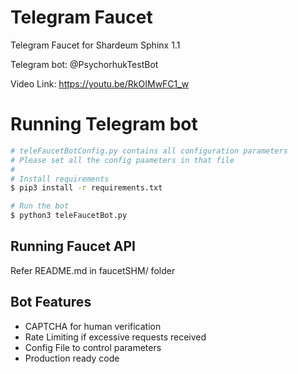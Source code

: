 # Telegram Faucet
Telegram Faucet for Shardeum Sphinx 1.1

Telegram bot: @PsychorhukTestBot

Video Link: https://youtu.be/RkOIMwFC1_w 

# Running Telegram bot
```bash
# teleFaucetBotConfig.py contains all configuration parameters
# Please set all the config paameters in that file
#
# Install requirements
$ pip3 install -r requirements.txt

# Run the bot
$ python3 teleFaucetBot.py
```

## Running Faucet API

Refer README.md in faucetSHM/ folder

## Bot Features

- CAPTCHA for human verification
- Rate Limiting if excessive requests received
- Config File to control parameters
- Production ready code
